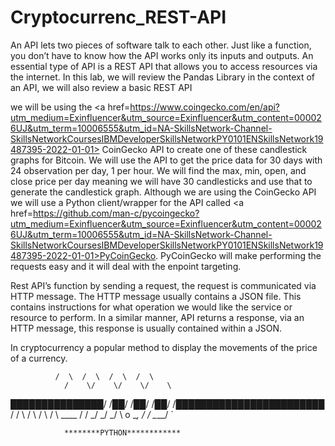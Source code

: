 # Cryptocurrenc_REST-API

An API lets two pieces of software talk to each other. 
Just like a function, you don’t have to know how the API works only its inputs and outputs.
An essential type of API is a REST API that allows you to access resources via the internet.
In this lab, we will review the Pandas Library in the context of an API, we will also review a basic REST API

we will be using the 
<a href=https://www.coingecko.com/en/api?utm_medium=Exinfluencer&utm_source=Exinfluencer&utm_content=000026UJ&utm_term=10006555&utm_id=NA-SkillsNetwork-Channel-SkillsNetworkCoursesIBMDeveloperSkillsNetworkPY0101ENSkillsNetwork19487395-2022-01-01>
CoinGecko API to create one of these candlestick graphs for Bitcoin. We will use the API to get the price data for 30 days with 24 observation per day, 1 per hour.
We will find the max, min, open, and close price per day meaning we will have 30 candlesticks and use that to generate the candlestick graph.
Although we are using the CoinGecko API we will use a Python client/wrapper for the API called <a href=https://github.com/man-c/pycoingecko?utm_medium=Exinfluencer&utm_source=Exinfluencer&utm_content=000026UJ&utm_term=10006555&utm_id=NA-SkillsNetwork-Channel-SkillsNetworkCoursesIBMDeveloperSkillsNetworkPY0101ENSkillsNetwork19487395-2022-01-01>PyCoinGecko. PyCoinGecko will make performing the requests easy and it will deal with the enpoint targeting.

Rest API’s function by sending a request, the request is communicated via HTTP message.
The HTTP message usually contains a JSON file. This contains instructions for what operation we would like the service or resource to perform.
In a similar manner, API returns a response, via an HTTP message, this response is usually contained within a JSON.

In cryptocurrency a popular method to display the movements of the price of a currency.

              /  \  /  \  /  \  /  \
                /    \/    \/    \/    \
███████████████/  /██/  /██/  /██/  /████████████████████████
              /  / \   / \   / \   / \  \____
             /  /   \_/   \_/   \_/   \    o \__,
            / _/                       \_____/  `
                
                ********PYTHON************
